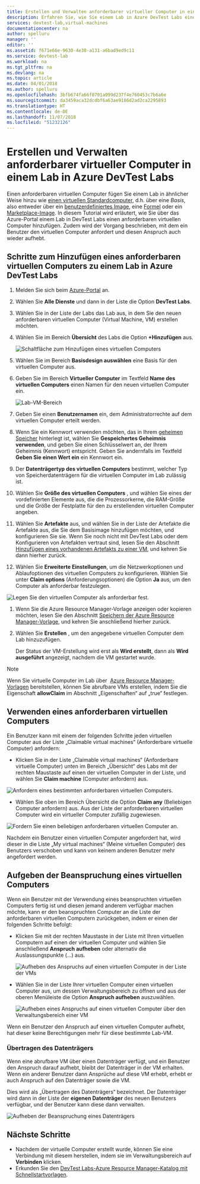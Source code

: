 ```yaml
---
title: Erstellen und Verwalten anforderbarer virtueller Computer in einem Lab in Azure DevTest Labs | Microsoft Dokumentation
description: Erfahren Sie, wie Sie einem Lab in Azure DevTest Labs einen anforderbaren virtuellen Computer hinzufügen.
services: devtest-lab,virtual-machines
documentationcenter: na
author: spelluru
manager: ''
editor: ''
ms.assetid: f671e66e-9630-4e30-a131-a6bad9ed9c11
ms.service: devtest-lab
ms.workload: na
ms.tgt_pltfrm: na
ms.devlang: na
ms.topic: article
ms.date: 04/01/2018
ms.author: spelluru
ms.openlocfilehash: 3bfb674fa66f0701a099d237f4e760453c7b6a6e
ms.sourcegitcommit: da3459aca32dcdbf6a63ae9186d2ad2ca2295893
ms.translationtype: HT
ms.contentlocale: de-DE
ms.lasthandoff: 11/07/2018
ms.locfileid: "51232126"
---
```

# <a name="create-and-manage-claimable-vms-in-azure-devtest-labs"></a>Erstellen und Verwalten anforderbarer virtueller Computer in einem Lab in Azure DevTest Labs
Einen anforderbaren virtuellen Computer fügen Sie einem Lab in ähnlicher Weise hinzu wie [einen virtuellen Standardcomputer](devtest-lab-add-vm.md), d.h. über eine *Basis*, also entweder über ein [benutzerdefiniertes Image](devtest-lab-create-template.md), eine [Formel](devtest-lab-manage-formulas.md) oder ein [Marketplace-Image](devtest-lab-configure-marketplace-images.md). In diesem Tutorial wird erläutert, wie Sie über das Azure-Portal einem Lab in DevTest Labs einen anforderbaren virtuellen Computer hinzufügen. Zudem wird der Vorgang beschrieben, mit dem ein Benutzer den virtuellen Computer anfordert und diesen Anspruch auch wieder aufhebt.

## <a name="steps-to-add-a-claimable-vm-to-a-lab-in-azure-devtest-labs"></a>Schritte zum Hinzufügen eines anforderbaren virtuellen Computers zu einem Lab in Azure DevTest Labs
1. Melden Sie sich beim [Azure-Portal](https://go.microsoft.com/fwlink/p/?LinkID=525040) an.
1. Wählen Sie **Alle Dienste** und dann in der Liste die Option **DevTest Labs**.
1. Wählen Sie in der Liste der Labs das Lab aus, in dem Sie den neuen anforderbaren virtuellen Computer (Virtual Machine, VM) erstellen möchten.  
1. Wählen Sie im Bereich **Übersicht** des Labs die Option **+Hinzufügen** aus.  

    ![Schaltfläche zum Hinzufügen eines virtuellen Computers](./media/devtest-lab-add-vm/devtestlab-home-blade-add-vm.png)

1. Wählen Sie im Bereich **Basisdesign auswählen** eine Basis für den virtuellen Computer aus.
1. Geben Sie im Bereich **Virtueller Computer** im Textfeld **Name des virtuellen Computers** einen Namen für den neuen virtuellen Computer ein.

    ![Lab-VM-Bereich](./media/devtest-lab-add-vm/devtestlab-lab-vm-blade.png)

1. Geben Sie einen **Benutzernamen** ein, dem Administratorrechte auf dem virtuellen Computer erteilt werden.  
1. Wenn Sie ein Kennwort verwenden möchten, das in Ihrem [geheimen Speicher](https://azure.microsoft.com/updates/azure-devtest-labs-keep-your-secrets-safe-and-easy-to-use-with-the-new-personal-secret-store) hinterlegt ist, wählen Sie **Gespeichertes Geheimnis verwenden**, und geben Sie einen Schlüsselwert an, der Ihrem Geheimnis (Kennwort) entspricht. Geben Sie andernfalls im Textfeld **Geben Sie einen Wert ein** ein Kennwort ein.
1. Der **Datenträgertyp des virtuellen Computers** bestimmt, welcher Typ von Speicherdatenträgern für die virtuellen Computer im Lab zulässig ist.
1. Wählen Sie **Größe des virtuellen Computers** , und wählen Sie eines der vordefinierten Elemente aus, die die Prozessorkerne, die RAM-Größe und die Größe der Festplatte für den zu erstellenden virtuellen Computer angeben.
1. Wählen Sie **Artefakte** aus, und wählen Sie in der Liste der Artefakte die Artefakte aus, die Sie dem Basisimage hinzufügen möchten, und konfigurieren Sie sie. Wenn Sie noch nicht mit DevTest Labs oder dem Konfigurieren von Artefakten vertraut sind, lesen Sie den Abschnitt [Hinzufügen eines vorhandenen Artefakts zu einer VM](devtest-lab-add-vm.md#add-an-existing-artifact-to-a-vm), und kehren Sie dann hierher zurück.
1. Wählen Sie **Erweiterte Einstellungen**, um die Netzwerkoptionen und Ablaufoptionen des virtuellen Computers zu konfigurieren. Wählen Sie unter **Claim options** (Anforderungsoptionen) die Option **Ja** aus, um den Computer als anforderbar festzulegen.

  ![Legen Sie den virtuellen Computer als anforderbar fest.](./media/devtest-lab-add-vm/devtestlab-claim-VM-option.png)

1. Wenn Sie die Azure Resource Manager-Vorlage anzeigen oder kopieren möchten, lesen Sie den Abschnitt [Speichern der Azure Resource Manager-Vorlage](devtest-lab-add-vm.md#save-azure-resource-manager-template), und kehren Sie anschließend hierher zurück.
1. Wählen Sie **Erstellen** , um den angegebene virtuellen Computer dem Lab hinzuzufügen.

   Der Status der VM-Erstellung wird erst als **Wird erstellt**, dann als **Wird ausgeführt** angezeigt, nachdem die VM gestartet wurde.

> [!NOTE]
> Wenn Sie virtuelle Computer im Lab über  [Azure Resource Manager-Vorlagen](devtest-lab-create-environment-from-arm.md) bereitstellen, können Sie abrufbare VMs erstellen, indem Sie die Eigenschaft **allowClaim** im Abschnitt „Eigenschaften“ auf „true“ festlegen.
>
>

## <a name="using-a-claimable-vm"></a>Verwenden eines anforderbaren virtuellen Computers

Ein Benutzer kann mit einem der folgenden Schritte jeden virtuellen Computer aus der Liste „Claimable virtual machines“ (Anforderbare virtuelle Computer) anfordern:

* Klicken Sie in der Liste „Claimable virtual machines“ (Anforderbare virtuelle Computer) unten im Bereich „Übersicht“ des Labs mit der rechten Maustaste auf einen der virtuellen Computer in der Liste, und wählen Sie **Claim machine** (Computer anfordern) aus.

 ![Anfordern eines bestimmten anforderbaren virtuellen Computers.](./media/devtest-lab-add-vm/devtestlab-claim-VM.png)


* Wählen Sie oben im Bereich Übersicht die Option **Claim any** (Beliebigen Computer anfordern) aus. Aus der Liste der anforderbaren virtuellen Computer wird ein virtueller Computer zufällig zugewiesen.

 ![Fordern Sie einen beliebigen anforderbaren virtuellen Computer an.](./media/devtest-lab-add-vm/devtestlab-claim-any.png)


Nachdem ein Benutzer einen virtuellen Computer angefordert hat, wird dieser in die Liste „My virtual machines“ (Meine virtuellen Computer) des Benutzers verschoben und kann von keinem anderen Benutzer mehr angefordert werden.

## <a name="unclaim-a-vm"></a>Aufgeben der Beanspruchung eines virtuellen Computers

Wenn ein Benutzer mit der Verwendung eines beanspruchten virtuellen Computers fertig ist und diesen jemand anderem verfügbar machen möchte, kann er den beanspruchten Computer an die Liste der anforderbaren virtuellen Computern zurückgeben, indem er einen der folgenden Schritte befolgt:

- Klicken Sie mit der rechten Maustaste in der Liste mit Ihren virtuellen Computern auf einen der virtuellen Computer und wählen Sie anschließend **Anspruch aufheben** oder alternativ die Auslassungspunkte (...) aus.

  ![Aufheben des Anspruchs auf einen virtuellen Computer in der Liste der VMs](./media/devtest-lab-add-vm/devtestlab-unclaim-VM2.png)

- Wählen Sie in der Liste Ihrer virtuellen Computer einen virtuellen Computer aus, um dessen Verwaltungsbereich zu öffnen und aus der oberen Menüleiste die Option **Anspruch aufheben** auszuwählen.

  ![Aufheben eines Anspruchs auf einen virtuellen Computer über den Verwaltungsbereich einer VM](./media/devtest-lab-add-vm/devtestlab-unclaim-VM.png)

Wenn ein Benutzer den Anspruch auf einen virtuellen Computer aufhebt, hat dieser keine Berechtigungen mehr für diese bestimmte Lab-VM.

### <a name="transferring-the-data-disk"></a>Übertragen des Datenträgers
Wenn eine abrufbare VM über einen Datenträger verfügt, und ein Benutzer den Anspruch darauf aufhebt, bleibt der Datenträger in der VM erhalten. Wenn ein anderer Benutzer dann Ansprüche auf diese VM erhebt, erhebt er auch Anspruch auf den Datenträger sowie die VM.

Dies wird als „Übertragen des Datenträgers“ bezeichnet. Der Datenträger wird dann in der Liste der **eigenen Datenträger** des neuen Benutzers verfügbar, und der Benutzer kann diese dann verwalten.

![Aufheben der Beanspruchung eines Datenträgers](./media/devtest-lab-add-vm/devtestlab-unclaim-datadisks.png)



## <a name="next-steps"></a>Nächste Schritte
* Nachdem der virtuelle Computer erstellt wurde, können Sie eine Verbindung mit diesem herstellen, indem sie im Verwaltungsbereich auf **Verbinden** klicken.
* Erkunden Sie den [DevTest Labs-Azure Resource Manager-Katalog mit Schnellstartvorlagen](https://github.com/Azure/azure-devtestlab/tree/master/Samples).
